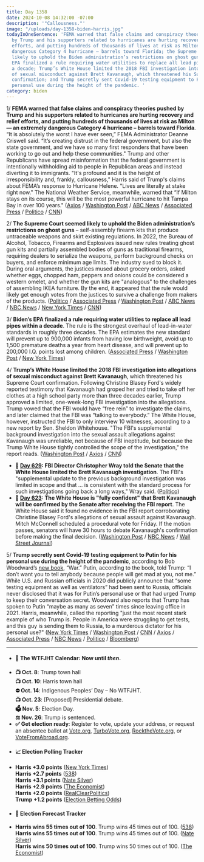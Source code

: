 ```yaml
---
title: Day 1358
date: 2024-10-08 14:32:00 -07:00
description: '"Callousness."'
image: "/uploads/day-1358-biden-harris.jpg"
todayInOneSentence: 'FEMA warned that false claims and conspiracy theories pushed
  by Trump and his supporters related to hurricanes are hurting recovery and relief
  efforts, and putting hundreds of thousands of lives at risk as Milton — an extremely
  dangerous Category 4 hurricane – barrels toward Florida; the Supreme Court seemed
  likely to uphold the Biden administration’s restrictions on ghost guns; Biden’s
  EPA finalized a rule requiring water utilities to replace all lead pipes within
  a decade; Trump’s White House limited the 2018 FBI investigation into allegations
  of sexual misconduct against Brett Kavanaugh, which threatened his Supreme Court
  confirmation; and Trump secretly sent Covid-19 testing equipment to Putin for his
  personal use during the height of the pandemic. '
category: biden
---
```


1/ **FEMA warned that false claims and conspiracy theories pushed by Trump and his supporters related to hurricanes are hurting recovery and relief efforts, and putting hundreds of thousands of lives at risk as Milton — an extremely dangerous Category 4 hurricane – barrels toward Florida**. “It is absolutely the worst I have ever seen,” FEMA Administrator Deanne Criswell said. “It’s creating distrust in the federal government, but also the state government, and we have so many first responders that have been working to go out and help these communities." Trump and other Republicans have spread misinformation that the federal government is intentionally withholding aid to people in Republican areas and instead diverting it to immigrants. "It's profound and it is the height of irresponsibility and, frankly, callousness," Harris said of Trump's claims about FEMA’s response to Hurricane Helene. "Lives are literally at stake right now." The National Weather Service, meanwhile, warned that “If Milton stays on its course, this will be the most powerful hurricane to hit Tampa Bay in over 100 years." ([Axios](https://www.axios.com/2024/10/08/fema-hurricane-milton-helene-disinformation) / [Washington Post](https://www.washingtonpost.com/weather/2024/10/08/hurricane-milton-florida-live-updates/) / [ABC News](https://abcnews.go.com/Politics/harris-after-trumps-false-claims-femas-storm-response/story?id=114591158) / [Associated Press](https://apnews.com/article/hurricane-helene-fema-826effecab238ff0acf0556ad64b0df2) / [Politico](https://www.politico.com/news/2024/10/08/fima-disinformation-hurricane-helene-response-00182841) / [CNN](https://www.cnn.com/2024/10/08/politics/trump-disinformation-2024-analysis/))

2/ **The Supreme Court seemed likely to uphold the Biden administration’s restrictions on ghost guns** – self-assembly firearm kits that produce untraceable weapons and skirt existing regulations. In 2022, the Bureau of Alcohol, Tobacco, Firearms and Explosives issued new rules treating ghost gun kits and partially assembled bodies of guns as traditional firearms, requiring dealers to serialize the weapons, perform background checks on buyers, and enforce minimum age limits. The industry sued to block it. During oral arguments, the justices mused about grocery orders, asked whether eggs, chopped ham, peppers and onions could be considered a western omelet, and whether the gun kits are "analogous" to the challenges of assembling IKEA furniture. By the end, it appeared that the rule would likely get enough votes from the justices to survive a challenge from makers of the products. ([Politico](https://www.politico.com/news/2024/10/08/supreme-court-biden-ghost-gun-ban-00182884) / [Associated Press](https://apnews.com/article/ghost-guns-supreme-court-9c93df5fa88081f7bcef75a7ecfb0239) / [Washington Post](https://www.washingtonpost.com/politics/2024/10/08/supreme-court-ghost-guns-biden-rules/) / [ABC News](https://abcnews.go.com/Politics/ghost-guns-proliferate-justices-weigh-restrictions-teens-criminals/story?id=114519510) / [NBC News](https://www.nbcnews.com/politics/supreme-court/supreme-court-weighs-challenge-biden-ban-untraceable-ghost-gun-kits-rcna174278) / [New York Times](https://www.nytimes.com/2024/10/08/us/ghost-guns-supreme-court.html) / [CNN](https://www.cnn.com/2024/10/08/politics/supreme-court-ghost-guns/index.html))

3/ **Biden’s EPA finalized a rule requiring water utilities to replace all lead pipes within a decade**. The rule is the strongest overhaul of lead-in-water standards in roughly three decades. The EPA estimates the new standard will prevent up to 900,000 infants from having low birthweight, avoid up to 1,500 premature deaths a year from heart disease, and will prevent up to 200,000 I.Q. points lost among children. ([Associated Press](https://apnews.com/article/lead-pipes-epa-flint-biden-wisconsin-4aae63134894762cbe904ee460e62708) / [Washington Post](https://www.washingtonpost.com/climate-solutions/2024/10/08/epa-lead-pipe-removal-rule-drinking-water/) / [New York Times](https://www.nytimes.com/2024/10/08/climate/biden-epa-lead-pipes.html))

4/ **Trump’s White House limited the 2018 FBI investigation into allegations of sexual misconduct against Brett Kavanaugh**, which threatened his Supreme Court confirmation. Following Christine Blasey Ford's widely reported testimony that Kavanaugh had groped her and tried to take off her clothes at a high school party more than three decades earlier, Trump approved a limited, one-week-long FBI investigation into the allegations. Trump vowed that the FBI would have “free rein” to investigate the claims, and later claimed that the FBI was “talking to everybody.” The White House, however, instructed the FBI to only interview 10 witnesses, according to a new report by Sen. Sheldon Whitehouse. "The FBI's supplemental background investigation into the sexual assault allegations against Kavanaugh was unreliable, not because of FBI ineptitude, but because the Trump White House tightly controlled the scope of the investigation," the report reads. ([Washington Post](https://www.washingtonpost.com/politics/2024/10/08/kavanaugh-trump-white-house-fbi-report/) / [Axios](https://www.axios.com/2024/10/08/trump-kavanaugh-fbi-sexual-assault-probe-constrained) / [CNN](https://www.cnn.com/2024/10/08/politics/brett-kavanaugh-fbi-trump-senate-report/index.html))

* **📌 [Day 629](https://whatthefuckjusthappenedtoday.com/2018/10/10/day-629/#fbi-director-christopher-wray-told-t): FBI Director Christopher Wray told the Senate that the White House limited the Brett Kavanaugh investigation**. The FBI's "supplemental update to the previous background investigation was limited in scope and that ... is consistent with the standard process for such investigations going back a long ways," Wray said. ([Politico](https://www.politico.com/story/2018/10/10/kavanaugh-fbi-probe-limit-888667))
* **📌 [Day 623](https://whatthefuckjusthappenedtoday.com/2018/10/04/day-623/#1-the-white-house-is-%E2%80%9Cfully-confiden): The White House is "fully confident" that Brett Kavanaugh will be confirmed by the Senate after receiving the FBI report**. The White House said it found no evidence in the FBI report corroborating Christine Blasey Ford's allegations of sexual assault against Kavanaugh. Mitch McConnell scheduled a procedural vote for Friday. If the motion passes, senators will have 30 hours to debate Kavanaugh's confirmation before making the final decision. ([Washington Post](https://www.washingtonpost.com/news/morning-mix/wp/2018/10/04/in-middle-of-the-night-tweets-white-house-says-it-is-fully-confident-in-kavanaughs-confirmation/) / [NBC News](https://www.nbcnews.com/politics/politics-news/mcconnell-sets-vote-friday-move-kavanaugh-confirmation-forward-n916491) / [Wall Street Journal](https://www.wsj.com/articles/white-house-finds-no-corroboration-of-sexual-misconduct-allegations-against-kavanaugh-in-fbi-report-1538625927))

5/ **Trump secretly sent Covid-19 testing equipment to Putin for his personal use during the height of the pandemic**, according to Bob Woodward’s [new book](https://amzn.to/4eBVmCm), “War.” Putin, according to the book, told Trump: “I don’t want you to tell anybody because people will get mad at you, not me.” While U.S. and Russian officials in 2020 did publicly announce that “some testing equipment as well as ventilators” had been sent to Russia, officials never disclosed that it was for Putin’s personal use or that had urged Trump to keep their conversation secret. Woodward also reports that Trump has spoken to Putin “maybe as many as seven” times since leaving office in 2021. Harris, meanwhile, called the reporting "just the most recent stark example of who Trump is. People in America were struggling to get tests, and this guy is sending them to Russia, to a murderous dictator for his personal use?" ([New York Times](https://www.nytimes.com/2024/10/08/us/politics/trump-putin-woodward-book.html) / [Washington Post](https://www.washingtonpost.com/politics/2024/10/08/bob-woodward-new-book-war-trump-putin-biden/) / [CNN](https://www.cnn.com/2024/10/08/politics/bob-woodward-book-war-joe-biden-putin-netanyahu-trump) / [Axios](https://www.axios.com/2024/10/08/blinken-biden-drop-out-bob-woodward) / [Associated Press](https://apnews.com/article/donald-trump-biden-putin-war-ukraine-russia-zelenskyy-ce9c59f689d3f438264a64b2bfa0aa39) / [NBC News](https://www.nbcnews.com/politics/2024-election/live-blog/trump-harris-election-live-updates-rcna174212) / [Politico](https://www.politico.com/news/2024/10/08/woodward-book-trump-putin-calls-00182840) / [Bloomberg](https://www.bloomberg.com/news/articles/2024-10-08/claim-that-trump-sent-putin-covid-test-devices-draws-harris-criticism))

---

* #### 📅 The WTFJHT Calendar: Now until *then*. 
* **📺 Oct. 8**: Trump town hall \
**📺 Oct. 10**: Harris town hall \
**⛔️ Oct. 14**: Indigenous Peoples’ Day – No WTFJHT. \
**📺 Oct. 23**: [Proposed] Presidential debate. \
**🗳️ Nov. 5**: Election Day. \
**⚖️ Nov. 26**: Trump is sentenced. 
* **✅ Get election ready**: Register to vote, update your address, or request an absentee ballot at [Vote.org](https://www.vote.org/), [TurboVote.org](https://turbovote.org/), [RocktheVote.org](https://www.rockthevote.org/), or [VoteFromAbroad.org](https://www.votefromabroad.org/).
* #### 📈 Election Polling Tracker
* **Harris +3.0 points** ([New York Times](https://www.nytimes.com/interactive/2024/us/elections/polls-president.html)) \
**Harris +2.7 points** ([538](https://projects.fivethirtyeight.com/polls/president-general/2024/national/)) \
**Harris +3.1 points** ([Nate Silver](https://www.natesilver.net/p/nate-silver-2024-president-election-polls-model)) \
**Harris +2.9 points** ([The Economist](https://www.economist.com/interactive/us-2024-election/trump-harris-polls)) \
**Harris +2.0 points** ([RealClearPolitics](https://www.realclearpolling.com/polls/president/general/2024/trump-vs-harris)) \
**Trump +1.2 points** ([Election Betting Odds](https://www.electionbettingodds.com/))
* #### 🔮 Election Forecast Tracker
* **Harris wins 55 times out of 100**. Trump wins 45 times out of 100. ([538](https://projects.fivethirtyeight.com/2024-election-forecast/)) \
**Harris wins 55 times out of 100**. Trump wins 45 times out of 100. ([Nate Silver](https://www.natesilver.net/p/nate-silver-2024-president-election-polls-model)) \
**Harris wins 50 times out of 100**. Trump wins 50 times out of 100. ([The Economist](https://www.economist.com/interactive/us-2024-election/prediction-model/president/))

